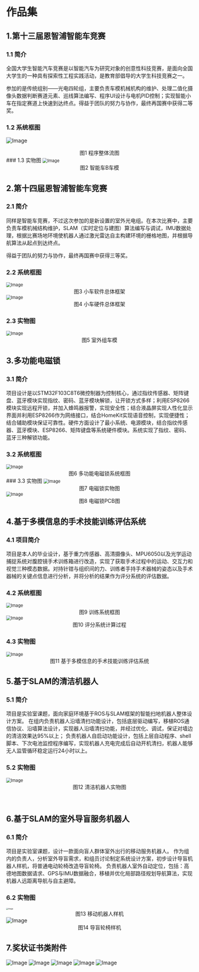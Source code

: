 # 作品集

## 1.第十三届恩智浦智能车竞赛

### 1.1 简介

全国大学生智能汽车竞赛是以智能汽车为研究对象的创意性科技竞赛，是面向全国大学生的一种具有探索性工程实践活动，是教育部倡导的大学生科技竞赛之一。

参加的是传统组别——光电四轮组，主要负责车模机械机构的维护、处理二值化摄像头数据判断赛道元素、巡线算法编写、程序UI设计与电机PID控制；实现智能小车在指定赛道上快速到达终点。得益于团队的努力与协作，最终再国赛中获得二等奖。

### 1.2 系统框图

![Image](./file/P01.png)

<center>图1 程序整体流图</center>
### 1.3 实物图

<img src="./file/P02.png" alt="Image" style="zoom:80%;" />

<center>图2 智能车B车模</center>

## 2.第十四届恩智浦智能车竞赛

### 2.1 简介

同样是智能车竞赛，不过这次参加的是新设置的室外光电组。在本次比赛中，主要负责车模机械结构维护，SLAM（实时定位与建图）算法编写与调试，IMU数据处理，根据比赛场地环境使机器人通过激光雷达自主构建环境的栅格地图，并根据导航算法从起点到达终点。

得益于团队的努力与协作，最终再国赛中获得三等奖。

### 2.2 系统框图

<img src="./file/P03.png" alt="Image" style="zoom: 80%;" />

<center>图3 小车软件总体框架</center>
<img src="./file/P04.png" alt="Image" style="zoom:80%;" />

<center>图4 小车硬件总体框架</center>

### 2.3 实物图

<img src="./file/P05.png" alt="Image" style="zoom:80%;" />
<center>图5 室外组车模</center>

## 3.多功能电磁锁

### 3.1 简介

项目设计是以STM32F103C8T6微控制器为控制核心，通过指纹传感器、矩阵键盘、蓝牙模块实现指纹、密码、蓝牙模块解锁，让开锁方式多样；利用ESP8266模块实现远程开锁，并加入蜂鸣器报警，实现安全性；结合液晶屏实现人性化显示界面并利用ESP8266作为网络接口，结合HomeKit实现语音控制，实现便捷性；结合辅助模块保证可靠性。硬件方面设计了最小系统、电源模块，结合指纹传感器、蓝牙模块、ESP8266、矩阵键盘等系统硬件模块。系统实现了指纹、密码、蓝牙三种解锁功能。

### 3.2 系统框图

<img src="./file/P06.png" alt="Image" style="zoom:80%;" />
<center>图6 多功能电磁锁系统框图</center>
### 3.3 实物图

<img src="./file/P07.png" alt="Image" style="zoom:80%;" />
<center>图7 电磁锁实物图</center>

<img src="./file/P08.png" alt="Image" style="zoom:80%;" />
<center>图8 电磁锁PCB图</center>


## 4.基于多模信息的手术技能训练评估系统

### 4.1 项目简介

项目是本人的毕业设计，基于重力传感器、高清摄像头、MPU6050以及光学运动捕捉系统对腹腔镜手术训练箱进行改造，实现了获取手术过程中的运动、交互力和视觉三种模态数据。对持针钳与组织间的力、训练者手持手术器械的姿态以及手术器械的关键点信息进行分析，并将分析的结果作为评分系统的评估数据。 

### 4.2 系统框图

<img src="./file/P09.png" alt="Image" style="zoom:80%;" />
<center>图9 训练系统框图</center>

<img src="./file/P10.png" alt="Image" style="zoom:80%;" />
<center>图10 评分系统计算过程</center>

### 4.3 实物图

<img src="./file/P11.png" alt="Image" style="zoom:80%;" />
<center>图11 基于多模信息的手术技能训练评估系统</center>

## 5.基于SLAM的清洁机器人

### 5.1 简介

项目是实验室课题，面向家庭环境基于ROS与SLAM框架的智能扫地机器人整体设计方案。
在组内负责机器人沿墙清扫功能设计，包括底层驱动编写，移植ROS通信协议、沿墙算法设计，实现器人沿墙清扫功能，并经过优化、调试，保证对墙边的清洁效果达95%以上；
负责机器人自启动功能设计，包括上层自动程序、shell脚本、下次电池监控程序编写，实现机器人充电完成后自动开机清扫，机器人能够无人监管循环稳定运行24小时以上。 

### 5.2 实物图

<img src="./file/P12.png" alt="Image" style="zoom:80%;" />
<center>图12 清洁机器人实物图</center>

 

## 6.基于SLAM的室外导盲服务机器人

### 6.1 简介

项目是实验室课题，设计一款面向盲人群体室外出行的移动服务机器人。
作为组内的负责人，分析室外导盲需求，和组员讨论制定系统设计方案，初步设计导盲机器人样机，将普通电动轮椅改造导盲轮椅。
负责机器人室外自动定位，包括：高德地图数据请求、GPS与IMU数据融合，移植并优化局部路径规划导航算法，实现机器人远距离导航与自主避障。 

### 6.2 实物图

<img src="./file/P13.png" alt="Image" style="zoom: 33%;" />

<center>图13 移动机器人样机</center>

<img src="./file/P14.png" alt="Image"  />

<center>图14 导盲轮椅样机</center>

## 7.奖状证书类附件

<img src="./file/P15.png" alt="Image"  />

<img src="./file/P16.png" alt="Image"  />

<img src="./file/P17.png" alt="Image"  />

<img src="./file/P18.png" alt="Image"  />

<img src="./file/P19.png" alt="Image"  />